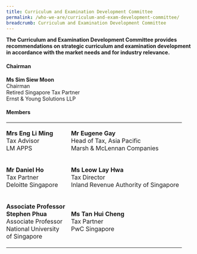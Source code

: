 ```yaml
---
title: Curriculum and Examination Development Committee
permalink: /who-we-are/curriculum-and-exam-development-committee/
breadcrumb: Curriculum and Examination Development Committee
---
```

**The Curriculum and Examination Development Committee provides recommendations on strategic curriculum and examination development in accordance with the market needs and for industry relevance.**

#### **Chairman**
**Ms Sim Siew Moon** <br>
Chairman <br>
Retired Singapore Tax Partner <br>
Ernst & Young Solutions LLP  <br>

#### **Members**

<table> 
<tr>

<td style = "padding-left: 0">
<p>

<b>Mrs Eng Li Ming</b>
<br>
Tax Advisor <br>
LM APPS
</p>
</td>
<td>
<p>

<b>Mr Eugene Gay</b><br>
Head of Tax, Asia Pacific <br>
Marsh & McLennan Companies
</p>
</td>
</tr>

<tr>
<td style = "padding-left: 0">
<p>

<b>Mr Daniel Ho</b> <br>
Tax Partner <br>
Deloitte Singapore
</p>
</td>

<td>
<p>

<b>Ms Leow Lay Hwa</b> <br>
Tax Director <br>
Inland Revenue Authority of Singapore
</p>
</td>
</tr>

<tr>
<td style = "padding-left: 0">
<p>

<b>Associate Professor<br>Stephen Phua</b><br>
Associate Professor <br>
National University<br> of Singapore
</p>
</td>
<td>
<p>

**Ms Tan Hui Cheng** <br>
Tax Partner <br>
PwC Singapore
</p>
</td>
</tr>
</table>